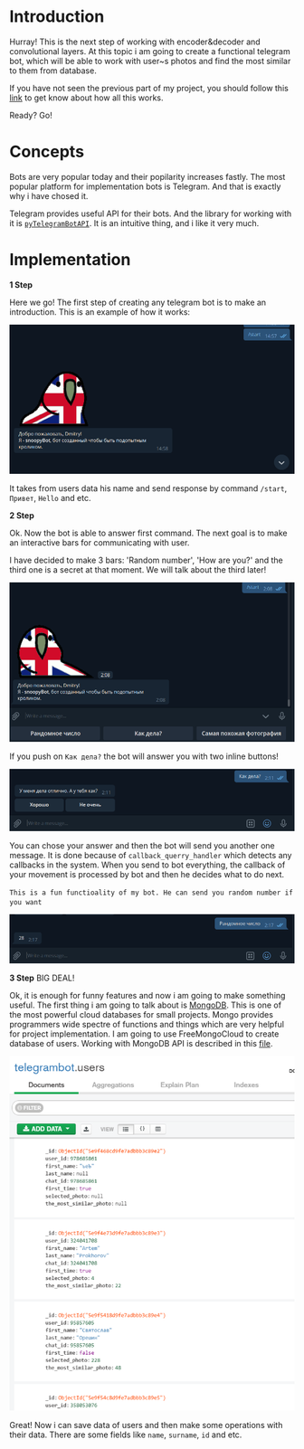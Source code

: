 # Introduction

Hurray! This is the next step of working with encoder&decoder and convolutional layers. At this topic i am going to create a functional telegram bot, which will be able to work with user~s photos and find the most similar to them from database.

If you have not seen the previous part of my project, you should follow this [link](https://github.com/DmitryIo/animefaces) to get know about how all this works.

Ready? Go!

# Concepts

Bots are very popular today and their popilarity increases fastly. The most popular platform for implementation bots is Telegram. And that is exactly why i have chosed it.

Telegram provides useful API for their bots. And the library for working with it is [`pyTelegramBotAPI`](https://github.com/eternnoir/pyTelegramBotAPI). It is an intuitive thing, and i like it very much.

# Implementation

**1 Step**

Here we go! The first step of creating any telegram bot is to make an introduction. This is an example of how it works:

![](./img/introduction.PNG)

It takes from users data his name and send response by command `/start`, `Привет`, `Hello` and etc.

**2 Step**

Ok. Now the bot is able to answer first command. The next goal is to make an interactive bars for communicating with user. 

I have decided to make 3 bars: 'Random number', 'How are you?' and the third one is a secret at that moment. We will talk about the third later!

![](./img/2.PNG)

If you push on `Как дела?` the bot will answer you with two inline buttons!

![](./img/3.PNG)

You can chose your answer and then the bot will send you another one message. It is done because of `callback_querry_handler` which detects any callbacks in the system. When you send to bot everything, the callback of your movement is processed by bot and then he decides what to do next. 

`This is a fun functioality of my bot. He can send you random number if you want`

![](./img/4.PNG)

**3 Step**
BIG DEAL!

Ok, it is enough for funny features and now i am going to make something useful. The first thing i am going to talk about is [MongoDB](https://www.mongodb.com/). This is one of the most powerful cloud databases for small projects. Mongo provides programmers wide spectre of functions and things which are very helpful for project implementation. I am going to use FreeMongoCloud to create database of users. Working with MongoDB API is described in this [file](mongodb.py).

![](./img/5.PNG)

Great! Now i can save data of users and then make some operations with their data. There are some fields like `name`, `surname`, `id` and etc.
